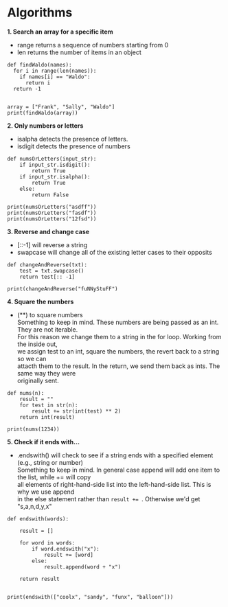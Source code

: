 # Algorithms

**1. Search an array for a specific item**

- range returns a sequence of numbers starting from 0
- len returns the number of items in an object
```
def findWaldo(names):
  for i in range(len(names)):
    if names[i] == "Waldo":
      return i
  return -1
  

array = ["Frank", "Sally", "Waldo"]
print(findWaldo(array))
```

**2. Only numbers or letters**
- isalpha detects the presence of letters.
- isdigit detects the presence of numbers

```
def numsOrLetters(input_str):
    if input_str.isdigit():
        return True
    if input_str.isalpha():
        return True
    else:
        return False
    
print(numsOrLetters("asdff"))
print(numsOrLetters("fasdf"))
print(numsOrLetters("12fsd"))
```

**3. Reverse and change case**
- [::-1] will reverse a string
- swapcase will change all of the existing letter cases to their opposits

```
def changeAndReverse(txt):
    test = txt.swapcase()
    return test[:: -1]
  
print(changeAndReverse("fuNNyStuFF")
```

**4. Square the numbers**
-  (**) to square numbers    
Something to keep in mind.  These numbers are being passed as an int.  They are not iterable.    
For this reason we change them to a string in the for loop. Working from the inside out,    
we assign test to an int, square the numbers, the revert back to a string so we can    
attacth them to the result.  In the return, we send them back as ints.  The same way they were    
originally sent.

```
def nums(n):
    result = ""
    for test in str(n):
        result += str(int(test) ** 2)
    return int(result)

print(nums(1234))
```

**5. Check if it ends with...**
- .endswith() will check to see if a string ends with a specified element (e.g., string or number)   
Something to keep in mind. In general case append will add one item to the list, while += will copy    
all elements of right-hand-side list into the left-hand-side list.  This is why we use append    
in the else statement rather than ```result += ```.  Otherwise we'd get "s,a,n,d,y,x"

```
def endswith(words):
    
    result = []
    
    for word in words:
        if word.endswith("x"):
            result += [word]
        else:
            result.append(word + "x")
            
    return result


print(endswith(["coolx", "sandy", "funx", "balloon"]))

```




